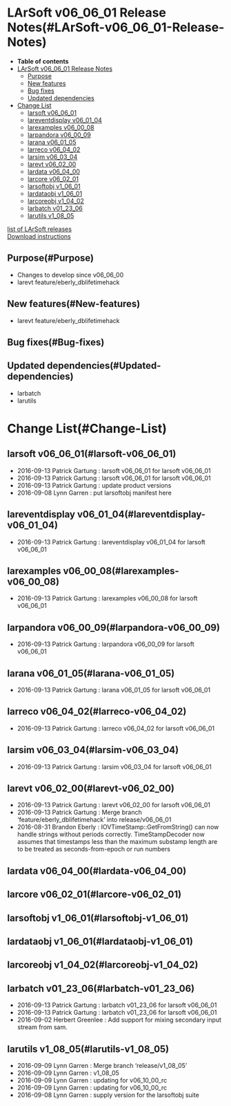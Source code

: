 LArSoft v06\_06\_01 Release Notes(#LArSoft-v06_06_01-Release-Notes)
======================================================================

-   **Table of contents**
-   [LArSoft v06\_06\_01 Release Notes](#LArSoft-v06_06_01-Release-Notes)
    -   [Purpose](#Purpose)
    -   [New features](#New-features)
    -   [Bug fixes](#Bug-fixes)
    -   [Updated dependencies](#Updated-dependencies)
-   [Change List](#Change-List)
    -   [larsoft v06\_06\_01](#larsoft-v06_06_01)
    -   [lareventdisplay v06\_01\_04](#lareventdisplay-v06_01_04)
    -   [larexamples v06\_00\_08](#larexamples-v06_00_08)
    -   [larpandora v06\_00\_09](#larpandora-v06_00_09)
    -   [larana v06\_01\_05](#larana-v06_01_05)
    -   [larreco v06\_04\_02](#larreco-v06_04_02)
    -   [larsim v06\_03\_04](#larsim-v06_03_04)
    -   [larevt v06\_02\_00](#larevt-v06_02_00)
    -   [lardata v06\_04\_00](#lardata-v06_04_00)
    -   [larcore v06\_02\_01](#larcore-v06_02_01)
    -   [larsoftobj v1\_06\_01](#larsoftobj-v1_06_01)
    -   [lardataobj v1\_06\_01](#lardataobj-v1_06_01)
    -   [larcoreobj v1\_04\_02](#larcoreobj-v1_04_02)
    -   [larbatch v01\_23\_06](#larbatch-v01_23_06)
    -   [larutils v1\_08\_05](#larutils-v1_08_05)

[list of LArSoft releases](LArSoft_release_list)\
[Download instructions](http://scisoft.fnal.gov/scisoft/bundles/larsoft/v06_06_01/larsoft-v06_06_01.html)

Purpose(#Purpose)
--------------------

-   Changes to develop since v06\_06\_00
-   larevt feature/eberly\_dblifetimehack

New features(#New-features)
------------------------------

-   larevt feature/eberly\_dblifetimehack

Bug fixes(#Bug-fixes)
------------------------

Updated dependencies(#Updated-dependencies)
----------------------------------------------

-   larbatch
-   larutils

Change List(#Change-List)
============================

larsoft v06\_06\_01(#larsoft-v06_06_01)
------------------------------------------

-   2016-09-13 Patrick Gartung : larsoft v06\_06\_01 for larsoft v06\_06\_01
-   2016-09-13 Patrick Gartung : larsoft v06\_06\_01 for larsoft v06\_06\_01
-   2016-09-13 Patrick Gartung : update product versions
-   2016-09-08 Lynn Garren : put larsoftobj manifest here

lareventdisplay v06\_01\_04(#lareventdisplay-v06_01_04)
----------------------------------------------------------

-   2016-09-13 Patrick Gartung : lareventdisplay v06\_01\_04 for larsoft v06\_06\_01

larexamples v06\_00\_08(#larexamples-v06_00_08)
--------------------------------------------------

-   2016-09-13 Patrick Gartung : larexamples v06\_00\_08 for larsoft v06\_06\_01

larpandora v06\_00\_09(#larpandora-v06_00_09)
------------------------------------------------

-   2016-09-13 Patrick Gartung : larpandora v06\_00\_09 for larsoft v06\_06\_01

larana v06\_01\_05(#larana-v06_01_05)
----------------------------------------

-   2016-09-13 Patrick Gartung : larana v06\_01\_05 for larsoft v06\_06\_01

larreco v06\_04\_02(#larreco-v06_04_02)
------------------------------------------

-   2016-09-13 Patrick Gartung : larreco v06\_04\_02 for larsoft v06\_06\_01

larsim v06\_03\_04(#larsim-v06_03_04)
----------------------------------------

-   2016-09-13 Patrick Gartung : larsim v06\_03\_04 for larsoft v06\_06\_01

larevt v06\_02\_00(#larevt-v06_02_00)
----------------------------------------

-   2016-09-13 Patrick Gartung : larevt v06\_02\_00 for larsoft v06\_06\_01
-   2016-09-13 Patrick Gartung : Merge branch ‘feature/eberly\_dblifetimehack’ into release/v06\_06\_01
-   2016-08-31 Brandon Eberly : IOVTimeStamp::GetFromString() can now handle strings without periods correctly. TimeStampDecoder now assumes that timestamps less than the maximum substamp length are to be treated as seconds-from-epoch or run numbers

lardata v06\_04\_00(#lardata-v06_04_00)
------------------------------------------

larcore v06\_02\_01(#larcore-v06_02_01)
------------------------------------------

larsoftobj v1\_06\_01(#larsoftobj-v1_06_01)
----------------------------------------------

lardataobj v1\_06\_01(#lardataobj-v1_06_01)
----------------------------------------------

larcoreobj v1\_04\_02(#larcoreobj-v1_04_02)
----------------------------------------------

larbatch v01\_23\_06(#larbatch-v01_23_06)
--------------------------------------------

-   2016-09-13 Patrick Gartung : larbatch v01\_23\_06 for larsoft v06\_06\_01
-   2016-09-13 Patrick Gartung : larbatch v01\_23\_06 for larsoft v06\_06\_01
-   2016-09-02 Herbert Greenlee : Add support for mixing secondary input stream from sam.

larutils v1\_08\_05(#larutils-v1_08_05)
------------------------------------------

-   2016-09-09 Lynn Garren : Merge branch ‘release/v1\_08\_05’
-   2016-09-09 Lynn Garren : v1\_08\_05
-   2016-09-09 Lynn Garren : updating for v06\_10\_00\_rc
-   2016-09-09 Lynn Garren : updating for v06\_10\_00\_rc
-   2016-09-08 Lynn Garren : supply version for the larsoftobj suite
